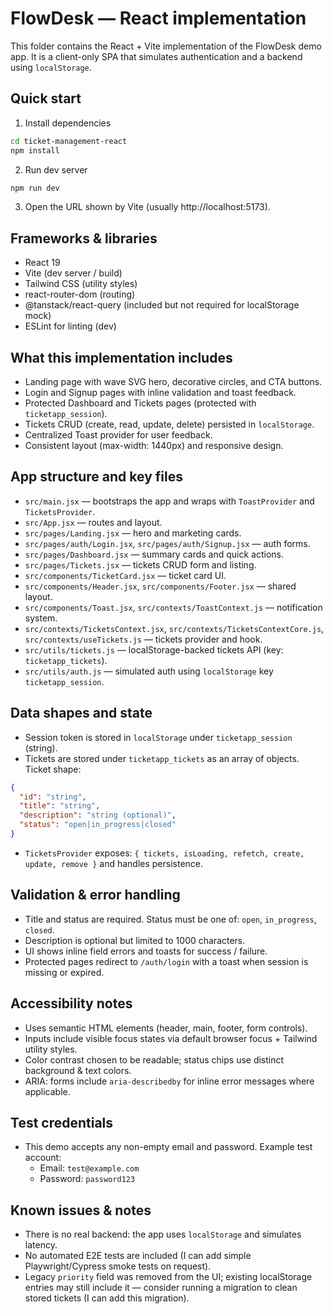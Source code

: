 # FlowDesk — React implementation

This folder contains the React + Vite implementation of the FlowDesk demo app. It is a client-only SPA that simulates authentication and a backend using `localStorage`.

## Quick start

1. Install dependencies

```bash
cd ticket-management-react
npm install
```

2. Run dev server

```bash
npm run dev
```

3. Open the URL shown by Vite (usually http://localhost:5173).

## Frameworks & libraries

- React 19
- Vite (dev server / build)
- Tailwind CSS (utility styles)
- react-router-dom (routing)
- @tanstack/react-query (included but not required for localStorage mock)
- ESLint for linting (dev)

## What this implementation includes

- Landing page with wave SVG hero, decorative circles, and CTA buttons.
- Login and Signup pages with inline validation and toast feedback.
- Protected Dashboard and Tickets pages (protected with `ticketapp_session`).
- Tickets CRUD (create, read, update, delete) persisted in `localStorage`.
- Centralized Toast provider for user feedback.
- Consistent layout (max-width: 1440px) and responsive design.

## App structure and key files

- `src/main.jsx` — bootstraps the app and wraps with `ToastProvider` and `TicketsProvider`.
- `src/App.jsx` — routes and layout.
- `src/pages/Landing.jsx` — hero and marketing cards.
- `src/pages/auth/Login.jsx`, `src/pages/auth/Signup.jsx` — auth forms.
- `src/pages/Dashboard.jsx` — summary cards and quick actions.
- `src/pages/Tickets.jsx` — tickets CRUD form and listing.
- `src/components/TicketCard.jsx` — ticket card UI.
- `src/components/Header.jsx`, `src/components/Footer.jsx` — shared layout.
- `src/components/Toast.jsx`, `src/contexts/ToastContext.js` — notification system.
- `src/contexts/TicketsContext.jsx`, `src/contexts/TicketsContextCore.js`, `src/contexts/useTickets.js` — tickets provider and hook.
- `src/utils/tickets.js` — localStorage-backed tickets API (key: `ticketapp_tickets`).
- `src/utils/auth.js` — simulated auth using `localStorage` key `ticketapp_session`.

## Data shapes and state

- Session token is stored in `localStorage` under `ticketapp_session` (string).
- Tickets are stored under `ticketapp_tickets` as an array of objects. Ticket shape:

```json
{
  "id": "string",
  "title": "string",
  "description": "string (optional)",
  "status": "open|in_progress|closed"
}
```

- `TicketsProvider` exposes: `{ tickets, isLoading, refetch, create, update, remove }` and handles persistence.

## Validation & error handling

- Title and status are required. Status must be one of: `open`, `in_progress`, `closed`.
- Description is optional but limited to 1000 characters.
- UI shows inline field errors and toasts for success / failure.
- Protected pages redirect to `/auth/login` with a toast when session is missing or expired.

## Accessibility notes

- Uses semantic HTML elements (header, main, footer, form controls).
- Inputs include visible focus states via default browser focus + Tailwind utility styles.
- Color contrast chosen to be readable; status chips use distinct background & text colors.
- ARIA: forms include `aria-describedby` for inline error messages where applicable.

## Test credentials

- This demo accepts any non-empty email and password. Example test account:
  - Email: `test@example.com`
  - Password: `password123`


## Known issues & notes

- There is no real backend: the app uses `localStorage` and simulates latency.
- No automated E2E tests are included (I can add simple Playwright/Cypress smoke tests on request).
- Legacy `priority` field was removed from the UI; existing localStorage entries may still include it — consider running a migration to clean stored tickets (I can add this migration).

